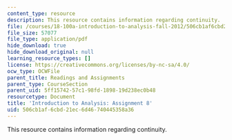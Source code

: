 ```yaml
---
content_type: resource
description: This resource contains information regarding continuity.
file: /courses/18-100a-introduction-to-analysis-fall-2012/506cb1af6cbd21ec6d46740445358a36_MIT18_100AF12_Assign_8.pdf
file_size: 57077
file_type: application/pdf
hide_download: true
hide_download_original: null
learning_resource_types: []
license: https://creativecommons.org/licenses/by-nc-sa/4.0/
ocw_type: OCWFile
parent_title: Readings and Assignments
parent_type: CourseSection
parent_uid: 5ff15742-57c1-98fd-1898-19d238ec0b48
resourcetype: Document
title: 'Introduction to Analysis: Assignment 8'
uid: 506cb1af-6cbd-21ec-6d46-740445358a36
---
```

This resource contains information regarding continuity.